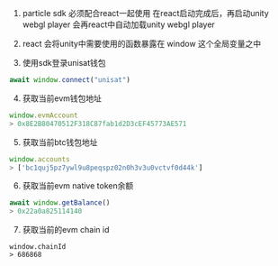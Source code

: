1. particle sdk 必须配合react一起使用
 在react启动完成后，再启动unity webgl player
 会再react中自动加载unity webgl player

2. react 会将unity中需要使用的函数暴露在 window 这个全局变量之中

3. 使用sdk登录unisat钱包
```javascript
await window.connect("unisat")
```

4. 获取当前evm钱包地址
```javascript
window.evmAccount
> 0x8E2B80470512F318C87fab1d2D3cEF45773AE571
```

5. 获取当前btc钱包地址
```javascript
window.accounts
> ['bc1quj5pz7ywl9u8peqspz02n0h3v3u0vctvf0d44k']
```

6. 获取当前evm native token余额
```javascript
await window.getBalance()
> 0x22a0a825114140
```

7. 获取当前的evm chain id
```
window.chainId
> 686868
```